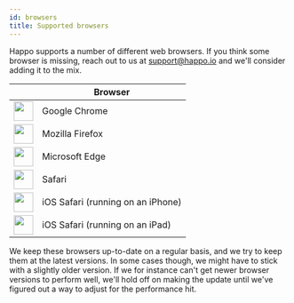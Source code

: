 ```yaml
---
id: browsers
title: Supported browsers
---
```


Happo supports a number of different web browsers. If you think some browser is
missing, reach out to us at support@happo.io and we'll consider adding it to the
mix.

|                                                                                   | Browser                           |
| --------------------------------------------------------------------------------- | --------------------------------- |
| <img src="/img/browser-icons/chrome.svg" width="35px" height="35px" alt="" />     | Google Chrome                     |
| <img src="/img/browser-icons/firefox.svg" width="35px" height="35px" alt="" />    | Mozilla Firefox                   |
| <img src="/img/browser-icons/edge.svg" width="35px" height="35px" alt="" />       | Microsoft Edge                    |
| <img src="/img/browser-icons/safari.svg" width="35px" height="35px" alt="" />     | Safari                            |
| <img src="/img/browser-icons/ios-safari.svg" width="35px" height="35px" alt="" /> | iOS Safari (running on an iPhone) |
| <img src="/img/browser-icons/ios-safari.svg" width="35px" height="35px" alt="" /> | iOS Safari (running on an iPad)   |

We keep these browsers up-to-date on a regular basis, and we try to keep them at
the latest versions. In some cases though, we might have to stick with a
slightly older version. If we for instance can't get newer browser versions to
perform well, we'll hold off on making the update until we've figured out a way
to adjust for the performance hit.
